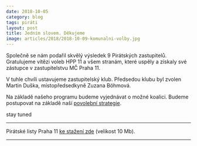 ```yaml
---
date: 2018-10-05
category: blog
tags: piráti
layout: post
title: Jedním slovem. Děkujeme
image: articles/2018/2018-10-09-komunalni-volby.jpg
---
```


Společně se nám podařil skvělý výsledek 9 Pirátských zastupitelů. Gratulujeme vítězi voleb HPP 11 a všem stranám, které uspěly a získaly své zástupce v zastupitelstvu MČ Praha 11.

V tuhle chvíli ustavujeme zastupitelský klub. Předsedou klubu byl zvolen Martin Duška, místopředsedkyně Zuzana Böhmová.

Na základě našeho programu budeme vyjednávat o možné koalici. Budeme postupovat na základě naší <a href="/komunalni-volby-2018/povolebni-strategie/">povolební strategie</a>.

stay tuned

---

Pirátské listy Praha 11 [ke stažení zde](/assets/pdf/2018-07-10-praha-11.pdf) (velikost 10 Mb).

- - -
